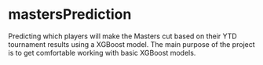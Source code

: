 # mastersPrediction
Predicting which players will make the Masters cut based on their YTD tournament results using a XGBoost model. The main purpose of the project is to get comfortable working with basic XGBoost models. 
